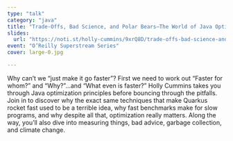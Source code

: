 ```yaml
---
type: "talk"
category: "java"
title: "Trade-Offs, Bad Science, and Polar Bears—The World of Java Optimization"
slides:
  url: "https://noti.st/holly-cummins/9xrQ8D/trade-offs-bad-science-and-polar-bears-the-world-of-java-optimization"
event: "O’Reilly Superstream Series"
cover: large-0.jpg

---
```

Why can’t we “just make it go faster”? First we need to work out “Faster for whom?” and “Why?”…and “What even is faster?” Holly Cummins takes you through Java optimization principles before bouncing through the pitfalls. Join in to discover why the exact same techniques that make Quarkus rocket fast used to be a terrible idea, why fast benchmarks make for slow programs, and why despite all that, optimization really matters. Along the way, you’ll also dive into measuring things, bad advice, garbage collection, and climate change.